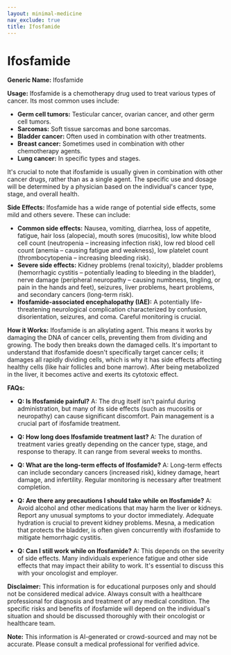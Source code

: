 ```yaml
---
layout: minimal-medicine
nav_exclude: true
title: Ifosfamide
---
```


# Ifosfamide

**Generic Name:** Ifosfamide

**Usage:** Ifosfamide is a chemotherapy drug used to treat various types of cancer.  Its most common uses include:

* **Germ cell tumors:**  Testicular cancer, ovarian cancer, and other germ cell tumors.
* **Sarcomas:** Soft tissue sarcomas and bone sarcomas.
* **Bladder cancer:**  Often used in combination with other treatments.
* **Breast cancer:** Sometimes used in combination with other chemotherapy agents.
* **Lung cancer:** In specific types and stages.

It's crucial to note that ifosfamide is usually given in combination with other cancer drugs, rather than as a single agent.  The specific use and dosage will be determined by a physician based on the individual's cancer type, stage, and overall health.

**Side Effects:** Ifosfamide has a wide range of potential side effects, some mild and others severe.  These can include:

* **Common side effects:** Nausea, vomiting, diarrhea, loss of appetite, fatigue, hair loss (alopecia), mouth sores (mucositis), low white blood cell count (neutropenia – increasing infection risk), low red blood cell count (anemia – causing fatigue and weakness), low platelet count (thrombocytopenia – increasing bleeding risk).
* **Severe side effects:**  Kidney problems (renal toxicity), bladder problems (hemorrhagic cystitis – potentially leading to bleeding in the bladder), nerve damage (peripheral neuropathy – causing numbness, tingling, or pain in the hands and feet), seizures, liver problems, heart problems, and secondary cancers (long-term risk).
* **Ifosfamide-associated encephalopathy (IAE):** A potentially life-threatening neurological complication characterized by confusion, disorientation, seizures, and coma.  Careful monitoring is crucial.


**How it Works:** Ifosfamide is an alkylating agent.  This means it works by damaging the DNA of cancer cells, preventing them from dividing and growing.  The body then breaks down the damaged cells.  It's important to understand that ifosfamide doesn't specifically target cancer cells; it damages all rapidly dividing cells, which is why it has side effects affecting healthy cells (like hair follicles and bone marrow).  After being metabolized in the liver, it becomes active and exerts its cytotoxic effect.

**FAQs:**

* **Q: Is Ifosfamide painful?** A: The drug itself isn't painful during administration, but many of its side effects (such as mucositis or neuropathy) can cause significant discomfort. Pain management is a crucial part of ifosfamide treatment.

* **Q: How long does Ifosfamide treatment last?** A: The duration of treatment varies greatly depending on the cancer type, stage, and response to therapy. It can range from several weeks to months.

* **Q: What are the long-term effects of Ifosfamide?** A: Long-term effects can include secondary cancers (increased risk), kidney damage, heart damage, and infertility.  Regular monitoring is necessary after treatment completion.

* **Q: Are there any precautions I should take while on Ifosfamide?** A:  Avoid alcohol and other medications that may harm the liver or kidneys. Report any unusual symptoms to your doctor immediately.  Adequate hydration is crucial to prevent kidney problems.  Mesna, a medication that protects the bladder, is often given concurrently with ifosfamide to mitigate hemorrhagic cystitis.

* **Q:  Can I still work while on Ifosfamide?** A: This depends on the severity of side effects.  Many individuals experience fatigue and other side effects that may impact their ability to work.  It's essential to discuss this with your oncologist and employer.


**Disclaimer:** This information is for educational purposes only and should not be considered medical advice.  Always consult with a healthcare professional for diagnosis and treatment of any medical condition.  The specific risks and benefits of ifosfamide will depend on the individual's situation and should be discussed thoroughly with their oncologist or healthcare team.


**Note:** This information is AI-generated or crowd-sourced and may not be accurate. Please consult a medical professional for verified advice.